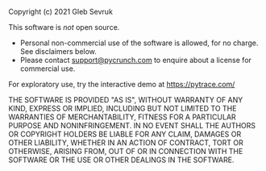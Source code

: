 Copyright (c) 2021 Gleb Sevruk

This software is *not* open source.

- Personal non-commercial use of the software is allowed, for no charge.  See disclaimers below.
- Please contact support@pycrunch.com to enquire about a license for commercial use.

For exploratory use, try the interactive demo at https://pytrace.com/

THE SOFTWARE IS PROVIDED "AS IS", WITHOUT WARRANTY OF ANY KIND, EXPRESS OR
IMPLIED, INCLUDING BUT NOT LIMITED TO THE WARRANTIES OF MERCHANTABILITY,
FITNESS FOR A PARTICULAR PURPOSE AND NONINFRINGEMENT. IN NO EVENT SHALL THE
AUTHORS OR COPYRIGHT HOLDERS BE LIABLE FOR ANY CLAIM, DAMAGES OR OTHER
LIABILITY, WHETHER IN AN ACTION OF CONTRACT, TORT OR OTHERWISE, ARISING FROM,
OUT OF OR IN CONNECTION WITH THE SOFTWARE OR THE USE OR OTHER DEALINGS IN THE
SOFTWARE.
